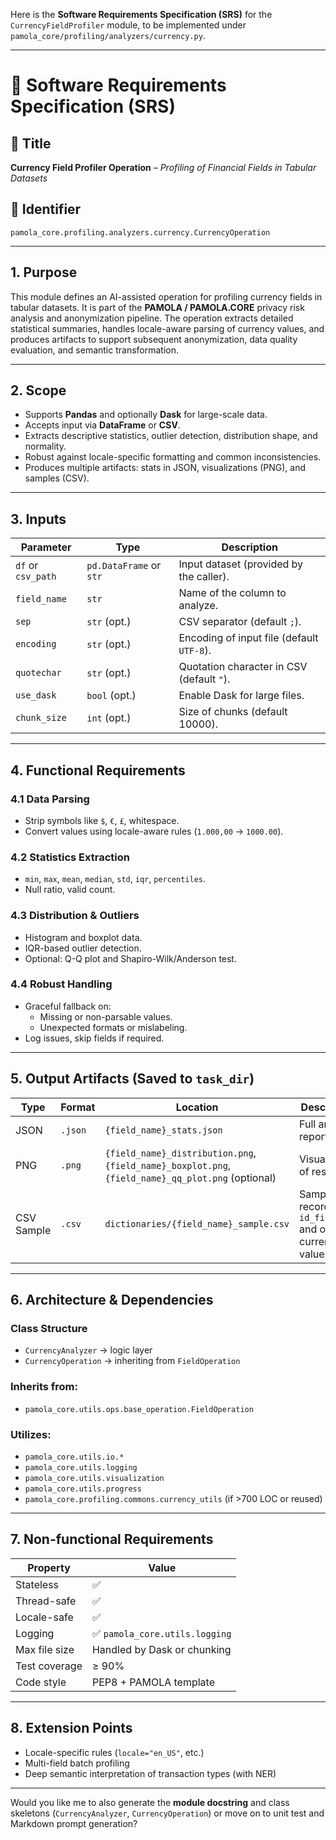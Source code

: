 Here is the **Software Requirements Specification (SRS)** for the `CurrencyFieldProfiler` module, to be implemented under `pamola_core/profiling/analyzers/currency.py`.

---

# 🧾 Software Requirements Specification (SRS)

## 📘 Title
**Currency Field Profiler Operation** – *Profiling of Financial Fields in Tabular Datasets*

## 📌 Identifier
`pamola_core.profiling.analyzers.currency.CurrencyOperation`

---

## 1. Purpose

This module defines an AI-assisted operation for profiling currency fields in tabular datasets. It is part of the **PAMOLA / PAMOLA.CORE** privacy risk analysis and anonymization pipeline. The operation extracts detailed statistical summaries, handles locale-aware parsing of currency values, and produces artifacts to support subsequent anonymization, data quality evaluation, and semantic transformation.

---

## 2. Scope

- Supports **Pandas** and optionally **Dask** for large-scale data.
- Accepts input via **DataFrame** or **CSV**.
- Extracts descriptive statistics, outlier detection, distribution shape, and normality.
- Robust against locale-specific formatting and common inconsistencies.
- Produces multiple artifacts: stats in JSON, visualizations (PNG), and samples (CSV).

---

## 3. Inputs

| Parameter       | Type            | Description |
|----------------|-----------------|-------------|
| `df` or `csv_path` | `pd.DataFrame` or `str` | Input dataset (provided by the caller). |
| `field_name`   | `str`           | Name of the column to analyze. |
| `sep`          | `str` (opt.)    | CSV separator (default `;`). |
| `encoding`     | `str` (opt.)    | Encoding of input file (default `UTF-8`). |
| `quotechar`    | `str` (opt.)    | Quotation character in CSV (default `"`). |
| `use_dask`     | `bool` (opt.)   | Enable Dask for large files. |
| `chunk_size`   | `int` (opt.)    | Size of chunks (default 10000). |

---

## 4. Functional Requirements

### 4.1 Data Parsing
- Strip symbols like `$`, `€`, `£`, whitespace.
- Convert values using locale-aware rules (`1.000,00` → `1000.00`).

### 4.2 Statistics Extraction
- `min`, `max`, `mean`, `median`, `std`, `iqr`, `percentiles`.
- Null ratio, valid count.

### 4.3 Distribution & Outliers
- Histogram and boxplot data.
- IQR-based outlier detection.
- Optional: Q-Q plot and Shapiro-Wilk/Anderson test.

### 4.4 Robust Handling
- Graceful fallback on:
  - Missing or non-parsable values.
  - Unexpected formats or mislabeling.
- Log issues, skip fields if required.

---

## 5. Output Artifacts (Saved to `task_dir`)

| Type        | Format | Location | Description |
|-------------|--------|----------|-------------|
| JSON        | `.json`| `{field_name}_stats.json` | Full analysis report. |
| PNG         | `.png` | `{field_name}_distribution.png`, `{field_name}_boxplot.png`, `{field_name}_qq_plot.png` (optional) | Visualization of results. |
| CSV Sample  | `.csv` | `dictionaries/{field_name}_sample.csv` | Sample records with `id_field` and original currency values. |

---

## 6. Architecture & Dependencies

### Class Structure
- `CurrencyAnalyzer` → logic layer
- `CurrencyOperation` → inheriting from `FieldOperation`

### Inherits from:
- `pamola_core.utils.ops.base_operation.FieldOperation`

### Utilizes:
- `pamola_core.utils.io.*`
- `pamola_core.utils.logging`
- `pamola_core.utils.visualization`
- `pamola_core.utils.progress`
- `pamola_core.profiling.commons.currency_utils` (if >700 LOC or reused)

---

## 7. Non-functional Requirements

| Property        | Value |
|-----------------|-------|
| Stateless       | ✅    |
| Thread-safe     | ✅    |
| Locale-safe     | ✅    |
| Logging         | ✅ `pamola_core.utils.logging` |
| Max file size   | Handled by Dask or chunking |
| Test coverage   | ≥ 90% |
| Code style      | PEP8 + PAMOLA template |

---

## 8. Extension Points

- Locale-specific rules (`locale="en_US"`, etc.)
- Multi-field batch profiling
- Deep semantic interpretation of transaction types (with NER)

---

Would you like me to also generate the **module docstring** and class skeletons (`CurrencyAnalyzer`, `CurrencyOperation`) or move on to unit test and Markdown prompt generation?